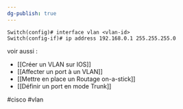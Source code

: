 ```yaml
---
dg-publish: true
---
```


```
Switch(config)# interface vlan <vlan-id>
Switch(config-if)# ip address 192.168.0.1 255.255.255.0 
```

voir aussi : 

- [[Créer un VLAN sur IOS]]
- [[Affecter un port à un VLAN]]
- [[Mettre en place un Routage on-a-stick]]
- [[Définir un port en mode Trunk]]


#cisco #vlan
